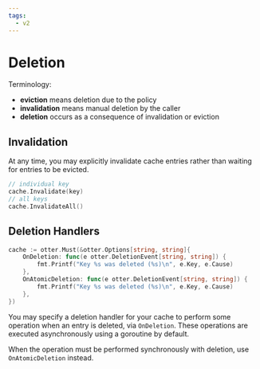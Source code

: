 ```yaml
---
tags:
  - v2
---
```


# Deletion

Terminology:

- **eviction** means deletion due to the policy
- **invalidation** means manual deletion by the caller
- **deletion** occurs as a consequence of invalidation or eviction

## Invalidation

At any time, you may explicitly invalidate cache entries rather than waiting for entries to be evicted.

```go
// individual key
cache.Invalidate(key)
// all keys
cache.InvalidateAll()
```

## Deletion Handlers

```go
cache := otter.Must(&otter.Options[string, string]{
	OnDeletion: func(e otter.DeletionEvent[string, string]) {
		fmt.Printf("Key %s was deleted (%s)\n", e.Key, e.Cause)
    },
    OnAtomicDeletion: func(e otter.DeletionEvent[string, string]) {
        fmt.Printf("Key %s was deleted (%s)\n", e.Key, e.Cause)
    },
})
```

You may specify a deletion handler for your cache to perform some operation when an entry is deleted, via `OnDeletion`. These operations are executed asynchronously using a goroutine by default.

When the operation must be performed synchronously with deletion, use `OnAtomicDeletion` instead.
